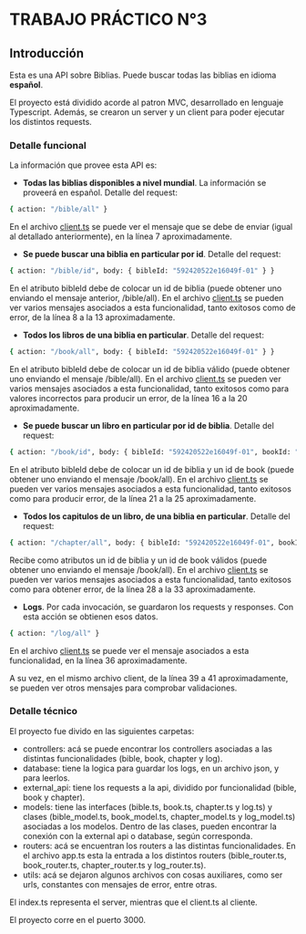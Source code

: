 # TRABAJO PRÁCTICO N°3

## Introducción

Esta es una API sobre Biblias. Puede buscar todas las biblias en idioma **español**.

El proyecto está dividido acorde al patron MVC, desarrollado en lenguaje Typescript. Además, se crearon un server y un client para poder ejecutar los distintos requests.

### Detalle funcional

La información que provee esta API es:

- **Todas las biblias disponibles a nivel mundial**. La información se proveerá en español. Detalle del request:

```bash
{ action: "/bible/all" }
```

En el archivo [client.ts](./client.ts) se puede ver el mensaje que se debe de enviar (igual al detallado anteriormente), en la línea 7 aproximadamente.

- **Se puede buscar una biblia en particular por id**. Detalle del request:

```bash
{ action: "/bible/id", body: { bibleId: "592420522e16049f-01" } }
```

En el atributo bibleId debe de colocar un id de biblia (puede obtener uno enviando el mensaje anterior, /bible/all).
En el archivo [client.ts](./client.ts) se pueden ver varios mensajes asociados a esta funcionalidad, tanto exitosos como de error, de la línea 8 a la 13 aproximadamente.

- **Todos los libros de una biblia en particular**. Detalle del request:

```bash
{ action: "/book/all", body: { bibleId: "592420522e16049f-01" } }
```

En el atributo bibleId debe de colocar un id de biblia válido (puede obtener uno enviando el mensaje /bible/all).
En el archivo [client.ts](./client.ts) se pueden ver varios mensajes asociados a esta funcionalidad, tanto exitosos como para valores incorrectos para producir un error, de la línea 16 a la 20 aproximadamente.

- **Se puede buscar un libro en particular por id de biblia**. Detalle del request:

```bash
{ action: "/book/id", body: { bibleId: "592420522e16049f-01", bookId: "HEB" } }
```

En el atributo bibleId debe de colocar un id de biblia y un id de book (puede obtener uno enviando el mensaje /book/all).
En el archivo [client.ts](./client.ts) se pueden ver varios mensajes asociados a esta funcionalidad, tanto exitosos como para producir error, de la línea 21 a la 25 aproximadamente.

- **Todos los capitulos de un libro, de una biblia en particular**. Detalle del request:

```bash
{ action: "/chapter/all", body: { bibleId: "592420522e16049f-01", bookId: "JOB" } }
```

Recibe como atributos un id de biblia y un id de book válidos (puede obtener uno enviando el mensaje /book/all).
En el archivo [client.ts](./client.ts) se pueden ver varios mensajes asociados a esta funcionalidad, tanto exitosos como para obtener error, de la línea 28 a la 33 aproximadamente.

- **Logs**. Por cada invocación, se guardaron los requests y responses. Con esta acción se obtienen esos datos.

```bash
{ action: "/log/all" }
```

En el archivo [client.ts](./client.ts) se puede ver el mensaje asociados a esta funcionalidad, en la línea 36 aproximadamente.

A su vez, en el mismo archivo client, de la línea 39 a 41 aproximadamente, se pueden ver otros mensajes para comprobar validaciones.

### Detalle técnico

El proyecto fue divido en las siguientes carpetas:

- controllers: acá se puede encontrar los controllers asociadas a las distintas funcionalidades (bible, book, chapter y log).
- database: tiene la logica para guardar los logs, en un archivo json, y para leerlos.
- external_api: tiene los requests a la api, dividido por funcionalidad (bible, book y chapter).
- models: tiene las interfaces (bible.ts, book.ts, chapter.ts y log.ts) y clases (bible_model.ts, book_model.ts, chapter_model.ts y log_model.ts) asociadas a los modelos. Dentro de las clases, pueden encontrar la conexión con la external api o database, según corresponda.
- routers: acá se encuentran los routers a las distintas funcionalidades. En el archivo app.ts esta la entrada a los distintos routers (bible_router.ts, book_router.ts, chapter_router.ts y log_router.ts).
- utils: acá se dejaron algunos archivos con cosas auxiliares, como ser urls, constantes con mensajes de error, entre otras.

El index.ts representa el server, mientras que el client.ts al cliente.

El proyecto corre en el puerto 3000.
